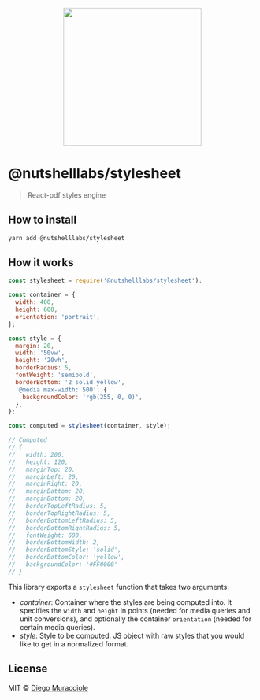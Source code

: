 <p align="center">
  <img src="https://user-images.githubusercontent.com/5600341/27505816-c8bc37aa-587f-11e7-9a86-08a2d081a8b9.png" height="280px">
</p>

# @nutshelllabs/stylesheet

> React-pdf styles engine

## How to install

```sh
yarn add @nutshelllabs/stylesheet
```

## How it works

```js
const stylesheet = require('@nutshelllabs/stylesheet');

const container = {
  width: 400,
  height: 600,
  orientation: 'portrait',
};

const style = {
  margin: 20,
  width: '50vw',
  height: '20vh',
  borderRadius: 5,
  fontWeight: 'semibold',
  borderBottom: '2 solid yellow',
  '@media max-width: 500': {
    backgroundColor: 'rgb(255, 0, 0)',
  },
};

const computed = stylesheet(container, style);

// Computed
// {
//   width: 200,
//   height: 120,
//   marginTop: 20,
//   marginLeft: 20,
//   marginRight: 20,
//   marginBottom: 20,
//   marginBottom: 20,
//   borderTopLeftRadius: 5,
//   borderTopRightRadius: 5,
//   borderBottomLeftRadius: 5,
//   borderBottomRightRadius: 5,
//   fontWeight: 600,
//   borderBottomWidth: 2,
//   borderBottomStyle: 'solid',
//   borderBottomColor: 'yellow',
//   backgroundColor: '#FF0000'
// }
```

This library exports a `stylesheet` function that takes two arguments:

- _container_: Container where the styles are being computed into. It specifies the `width` and `height` in points (needed for media queries and unit conversions), and optionally the container `orientation` (needed for certain media queries).
- _style_: Style to be computed. JS object with raw styles that you would like to get in a normalized format.

## License

MIT © [Diego Muracciole](http://github.com/diegomura)
